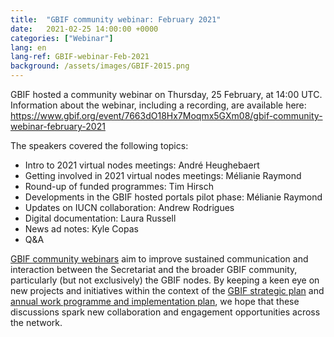 ```yaml
---
title:  "GBIF community webinar: February 2021"
date:   2021-02-25 14:00:00 +0000
categories: ["Webinar"]
lang: en
lang-ref: GBIF-webinar-Feb-2021
background: /assets/images/GBIF-2015.png
---
```


GBIF hosted a community webinar on Thursday, 25 February, at 14:00 UTC. Information about the webinar, including a recording, are available here: 
<https://www.gbif.org/event/7663dO18Hx7Moqmx5GXm08/gbif-community-webinar-february-2021>

The speakers covered the following topics:
* Intro to 2021 virtual nodes meetings: André Heughebaert
* Getting involved in 2021 virtual nodes meetings: Mélianie Raymond
* Round-up of funded programmes: Tim Hirsch
* Developments in the GBIF hosted portals pilot phase: Mélianie Raymond
* Updates on IUCN collaboration: Andrew Rodrigues
* Digital documentation: Laura Russell
* News ad notes: Kyle Copas
* Q&A

[GBIF community webinars](https://www.gbif.org/webinars) aim to improve sustained communication and interaction between the Secretariat and the broader GBIF community, 
particularly (but not exclusively) the GBIF nodes. By keeping a keen eye on new projects and initiatives within the context of the 
[GBIF strategic plan](https://www.gbif.org/strategic-plan) and [annual work programme and implementation plan](https://docs.gbif.org/2021-work-programme/en/#gbif-annual-work-programme-2021), 
we hope that these discussions spark new collaboration and engagement opportunities across the network.
